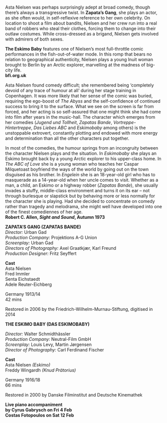 
Asta Nielsen was perhaps surprisingly adept at broad comedy, though there’s always a transgressive twist. In **Zapata’s Gang**, she plays an actor, as she often would, in self-reflexive reference to her own celebrity. On location to shoot a film about bandits, Nielsen and her crew run into a real band of robbers who steal their clothes, forcing them to change into their outlaw costumes. While cross-dressed as a brigand, Nielsen gets involved with admirers of both sexes.

**The Eskimo Baby** features one of Nielsen’s most full-throttle comic performances in the fish-out-of-water mode. In this romp that bears no relation to geographical authenticity, Nielsen plays a young Inuit woman brought to Berlin by an Arctic explorer, marvelling at the madness of big-city life.<br>
**bfi.org.uk**<br>

Asta Nielsen found comedy difficult; she remembered being ‘completely devoid of any trace of humour at all’ during her stage training in Copenhagen. It was more likely that her sense of the comic was buried, requiring the ego-boost of _The Abyss_ and the self-confidence of continued success to bring it to the surface. What we see on the screen is far from forced, and her acting is so self-assured that one might think she had come into film after years in the music-hall. The character which emerges from her comedies (_Jugend und Tollheit_, _Zapatas Bande_, _Vortreppe-Hintertreppe_, _Das Liebes ABC_ and _Eskimobaby_ among others) is the unstoppable extrovert, constantly plotting and endowed with more energy and determination than all the other characters put together.

In most of the comedies, the humour springs from an incongruity between the character Nielsen plays and the situation. In _Eskimobaby_ she plays an Eskimo brought back by a young Arctic explorer to his upper-class home. In _The ABC of Love_ she is a young woman who teaches her Caspar Milquetoast boyfriend the ways of the world by going out on the town disguised as his brother. In _Engelein_ she is an 18-year-old girl who has to masquerade as a 14-year-old when her uncle comes to visit. Whether as a man, a child, an Eskimo or a highway robber (_Zapatas Bande_), she usually invades a stuffy, middle-class environment and turns it on its ear – not through burlesque or slapstick but by behaving more or less normally for the character she is playing. Had she decided to concentrate on comedy rather than tragedy and melodrama, she might well have developed into one of the finest comediennes of her age.<br>
**Robert C. Allen, _Sight and Sound_,  Autumn 1973**<br>

**ZAPATA’S GANG (ZAPATAS BANDE)**<br>
_Director:_ Urban Gad<br>
_Production Company:_ Projektions A-G Union<br>
_Screenplay:_ Urban Gad<br>
_Directors of Photography:_ Axel Graatkjær, Karl Freund<br>
_Production Designer:_ Fritz Seyffert<br>

**Cast**<br>
Asta Nielsen<br>
Fred Immler<br>
Senta Eichstaedt<br>
Adele Reuter-Eichberg<br>

Germany 1913/14<br>
42 mins<br>

Restored in 2006 by the Friedrich-Wilhelm-Murnau-Stiftung, digitised in 2014<br>

**THE ESKIMO BABY (DAS ESKIMOBABY)**<br>

_Director:_ Walter Schmidthässler<br>
_Production Company:_ Neutral-Film GmbH<br>
_Screenplay:_ Louis Levy, Martin Jørgensen<br>
_Director of Photography:_ Carl Ferdinand Fischer<br>

**Cast**<br>
Asta Nielsen _(Eskimo)_<br>
Freddy Wingardh _(Knud Prätorius)_<br>

Germany 1916/18<br>
66 mins<br>

Restored in 2000 by Danske Filminstitut and Deutsche Kinemathek<br>


**Live piano accompaniment**<br>
**by Cyrus Gabrysch on Fri 4 Feb**<br>
**Costas Fotopoulos on Sat 12 Feb**<br>
<!--stackedit_data:
eyJoaXN0b3J5IjpbNDA5MjgzNDc5XX0=
-->